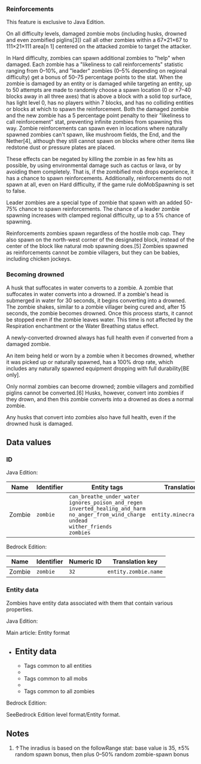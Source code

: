 ### Reinforcements

  

This feature is exclusive to  Java Edition. 


On all difficulty levels, damaged zombie mobs (including husks, drowned and even zombified piglins[3]) call all other zombies within a 67×21×67 to 111×21×111 area[n 1] centered on the attacked zombie to target the attacker.

In Hard difficulty, zombies can spawn additional zombies to "help" when damaged. Each zombie has a "likeliness to call reinforcements" statistic ranging from 0–10%, and "leader" zombies (0–5% depending on regional difficulty) get a bonus of 50–75 percentage points to the stat. When the zombie is damaged by an entity or is damaged while targeting an entity, up to 50 attempts are made to randomly choose a spawn location (0 or ±7–40 blocks away in all three axes) that is above a block with a solid top surface, has light level 0, has no players within 7 blocks, and has no colliding entities or blocks at which to spawn the reinforcement. Both the damaged zombie and the new zombie has a 5 percentage point penalty to their "likeliness to call reinforcement" stat, preventing infinite zombies from spawning this way.  Zombie reinforcements can spawn even in locations where naturally spawned zombies can't spawn, like mushroom fields, the End, and the Nether[4], although they still cannot spawn on blocks where other items like redstone dust or pressure plates are placed.

These effects can be negated by killing the zombie in as few hits as possible, by using environmental damage such as cactus or lava, or by avoiding them completely. That is, if the zombified mob drops experience, it has a chance to spawn reinforcements. Additionally, reinforcements do not spawn at all, even on Hard difficulty, if the game rule doMobSpawning is set to false.

Leader zombies are a special type of zombie that spawn with an added 50-75% chance to spawn reinforcements. The chance of a leader zombie spawning increases with clamped regional difficulty, up to a 5% chance of spawning.

Reinforcements zombies spawn regardless of the hostile mob cap. They also spawn on the north-west corner of the designated block, instead of the center of the block like natural mob spawning does.[5] Zombies spawned as reinforcements cannot be zombie villagers, but they can be babies, including chicken jockeys.

### Becoming drowned
A husk that suffocates in water converts to a zombie.
A zombie that suffocates in water converts into a drowned.
If a zombie's head is submerged in water for 30 seconds, it begins converting into a drowned. The zombie shakes, similar to a zombie villager being cured and, after 15 seconds, the zombie becomes drowned. Once this process starts, it cannot be stopped even if the zombie leaves water. This time is not affected by the Respiration enchantment or the Water Breathing status effect. 

A newly-converted drowned always has full health even if converted from a damaged zombie.

An item being held or worn by a zombie when it becomes drowned, whether it was picked up or naturally spawned, has a 100% drop rate, which includes any naturally spawned equipment dropping with full durability‌[BE  only].

Only normal zombies can become drowned; zombie villagers and zombified piglins cannot be converted.[6] Husks, however, convert into zombies if they drown, and then this zombie converts into a drowned as does a normal zombie.

Any husks that convert into zombies also have full health, even if the drowned husk is damaged.

## Data values
### ID
Java Edition:

| Name   | Identifier | Entity tags                                                                                                                                                              | Translation key           |
|--------|------------|--------------------------------------------------------------------------------------------------------------------------------------------------------------------------|---------------------------|
| Zombie | `zombie`   | `can_breathe_under_water`<br/>`ignores_poison_and_regen`<br/>`inverted_healing_and_harm`<br/>`no_anger_from_wind_charge`<br/>`undead`<br/>`wither_friends`<br/>`zombies` | `entity.minecraft.zombie` |

Bedrock Edition:

| Name   | Identifier | Numeric ID | Translation key      |
|--------|------------|------------|----------------------|
| Zombie | `zombie`   | `32`       | `entity.zombie.name` |

### Entity data
Zombies have entity data associated with them that contain various properties.

Java Edition:

Main article: Entity format
- Entity data
	- 
	- Tags common to all entities
	- 
	- Tags common to all mobs
	- 
	- Tags common to all zombies

Bedrock Edition:

SeeBedrock Edition level format/Entity format.
## Notes
1. ↑The inradius is based on the followRange stat: base value is 35, ±5% random spawn bonus, then plus 0–50% random zombie-spawn bonus


